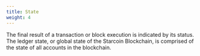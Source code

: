 ```yaml
---
title: State
weight: 4
---
```


The final result of a transaction or block execution is indicated by its status. The ledger state, or global state of the Starcoin Blockchain, is comprised of the state of all accounts in the blockchain.


<!--more-->

